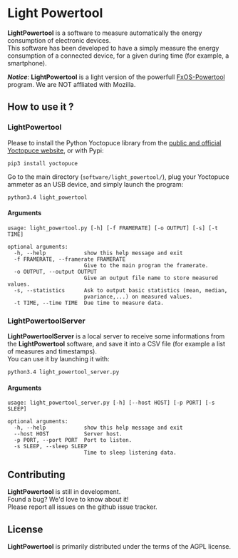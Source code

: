 # Light Powertool

**LightPowertool** is a software to measure automatically the energy consumption
of electronic devices.  
This software has been developed to have a simply measure the energy consumption of a connected device, for a given during time (for example, a smartphone).

***Notice***: **LightPowertool** is a light version of the powerfull [FxOS-Powertool](https://github.com/JonHylands/fxos-powertool) program. We are NOT affliated with Mozilla.

## How to use it ?

### LightPowertool

Please to install the Python Yoctopuce library from the [public and official Yoctopuce website](http://www.yoctopuce.com/FR/libraries.php), or with Pypi:  
```
pip3 install yoctopuce
```

Go to the main directory (```software/light_powertool/```), plug your Yoctopuce ammeter as an USB device, and simply launch the program:  
```
python3.4 light_powertool
```

#### Arguments

```
usage: light_powertool.py [-h] [-f FRAMERATE] [-o OUTPUT] [-s] [-t TIME]

optional arguments:
  -h, --help            show this help message and exit
  -f FRAMERATE, --framerate FRAMERATE
                        Give to the main program the framerate.
  -o OUTPUT, --output OUTPUT
                        Give an output file name to store measured values.
  -s, --statistics      Ask to output basic statistics (mean, median,
                        pvariance,...) on measured values.
  -t TIME, --time TIME  Due time to measure data.
```

### LightPowertoolServer

**LightPowertoolServer** is a local server to receive some informations from the **LightPowertool** software, and save it into a CSV file (for example a list of measures and timestamps).  
You can use it by launching it with:
```
python3.4 light_powertool_server.py
```

#### Arguments

```
usage: light_powertool_server.py [-h] [--host HOST] [-p PORT] [-s SLEEP]

optional arguments:
  -h, --help            show this help message and exit
  --host HOST           Server host.
  -p PORT, --port PORT  Port to listen.
  -s SLEEP, --sleep SLEEP
                        Time to sleep listening data.
```

## Contributing

**LightPowertool** is still in development.  
Found a bug? We'd love to know about it!  
Please report all issues on the github issue tracker.

## License

**LightPowertool** is primarily distributed under the terms of the AGPL license.
